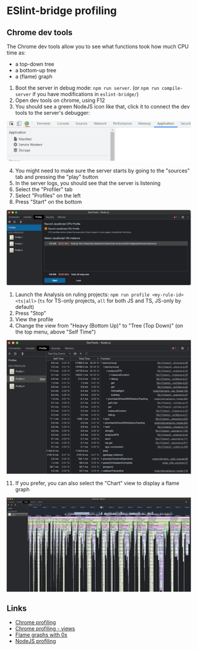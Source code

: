 
# ESlint-bridge profiling

## Chrome dev tools

The Chrome dev tools allow you to see what functions took how much CPU time as:
- a top-down tree
- a bottom-up tree
- a (flame) graph

1. Boot the server in debug mode: `npm run server`. (or `npm run compile-server` if you have modifications in `eslint-bridge/`)
2. Open dev tools on chrome, using F12
3. You should see a green NodeJS icon like that, click it to connect the dev tools to the server's debugger:

![dev tools](images/dev-tools.png)

4. You might need to make sure the server starts by going to the "sources" tab and pressing the "play" button
5. In the server logs, you should see that the server is listening
6. Select the "Profiler" tab
5. Select "Profiles" on the left
6. Press "Start" on the bottom

![profiler](images/profiler.png)

1. Launch the Analysis on ruling projects: `npm run profile <my-rule-id> <ts|all>` (`ts` for TS-only projects, `all` for both JS and TS, JS-only by default)
2. Press "Stop"
3. View the profile
4.  Change the view from "Heavy (Bottom Up)" to "Tree (Top Down)" (on the top menu, above "Self Time")

![profile](images/profile.png)

11. If you prefer, you can also select the "Chart" view to display a flame graph

![flame graph](images/flame.png)

## Links

- [Chrome profiling](https://medium.com/@basakabhijoy/debugging-and-profiling-memory-leaks-in-nodejs-using-chrome-e8ece4560dba)
- [Chrome profiling - views](https://commandlinefanatic.com/cgi-bin/showarticle.cgi?article=art037)
- [Flame graphs with 0x](https://github.com/davidmarkclements/0x)
- [NodeJS profiling](https://nodejs.org/en/docs/guides/simple-profiling/)
